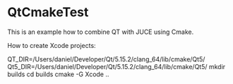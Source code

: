 QtCmakeTest
===========

This is an example how to combine QT with JUCE using Cmake.

How to create Xcode projects:

QT_DIR=/Users/daniel/Developer/Qt/5.15.2/clang_64/lib/cmake/Qt5/
Qt5_DIR=/Users/daniel/Developer/Qt/5.15.2/clang_64/lib/cmake/Qt5/
mkdir builds
cd builds
cmake -G Xcode ..

